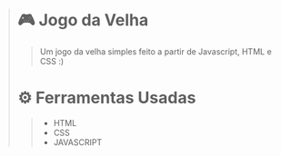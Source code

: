 > # 🎮 Jogo da Velha
>> Um jogo da velha simples feito a partir de Javascript, HTML e CSS :)
>
> # ⚙️ Ferramentas Usadas
>> - HTML
>> - CSS
>> - JAVASCRIPT
